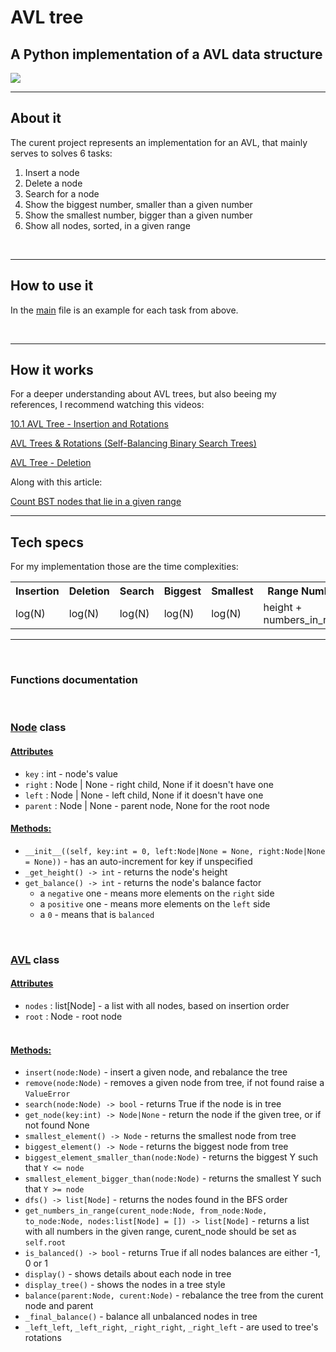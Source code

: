 <h1>AVL tree</h1>
<h2>A Python implementation of a AVL data structure</h2>
<img src='https://user-images.githubusercontent.com/65015373/233707201-65fa25a7-24ad-42ea-9f83-b713a689d401.png'>



<br>
<hr>
<h2>About it</h2>

<p>The curent project represents an implementation for an AVL, that mainly serves to solves 6 tasks:</p>

<ol>
    <li>Insert a node</li>
    <li>Delete a node</li>
    <li>Search for a node</li>
    <li>Show the biggest number, smaller than a given number</li>
    <li>Show the smallest number, bigger than a given number</li>
    <li>Show all nodes, sorted, in a given range</li>
</ol>

<br>
<hr>
<h2>How to use it</h2>

<p>In the <a href='https://github.com/w-i-l/avl-tree/blob/main/main.py'>main</a> file is an example for each task from above.</p>

<br>
<hr>
<h2>How it works</h2>

<p>For a deeper understanding about AVL trees, but also beeing my references, I recommend watching this videos:</p>

<a href='https://www.youtube.com/watch?v=jDM6_TnYIqE&ab_channel=AbdulBari'>10.1 AVL Tree - Insertion and Rotations</a>

<a href='https://www.youtube.com/watch?v=vRwi_UcZGjU&ab_channel=BackToBackSWE'>AVL Trees & Rotations (Self-Balancing Binary Search Trees)</a>

<a href='https://www.youtube.com/watch?v=kD_xn7mZ6v8&ab_channel=LalithaNatraj'>AVL Tree - Deletion</a> 

<p>Along with this article:</p><a href='https://www.geeksforgeeks.org/count-bst-nodes-that-are-in-a-given-range/'>Count BST nodes that lie in a given range</a>

<br>
<hr>
<h2>Tech specs</h2>


<p>For my implementation those are the time complexities:</p>
<table>
    <tr>
        <th>Insertion</th>
        <th>Deletion</th>
        <th>Search</th>
        <th>Biggest</th>
        <th>Smallest</th>
        <th>Range Numbers</th>
    </tr>
    <tr>
        <td>log(N)</td>
        <td>log(N)</td>
        <td>log(N)</td>
        <td>log(N)</td>
        <td>log(N)</td>
        <td>height + numbers_in_range</td>
    </tr>
</table>

<hr/>
<br/>

<h3>Functions documentation</h3>
<br/>

<b><h3><a href='https://github.com/w-i-l/avl-tree/blob/main/node.py'>Node</a> class</h3></b>
<u><h4>Attributes</h4></u>
<ul>
    <li><code>key</code> : int - node's value</li>
    <li><code>right</code> : Node | None - right child, None if it doesn't have one</li>
    <li><code>left</code> : Node | None - left child, None if it doesn't have one</li>
    <li><code>parent</code> : Node | None - parent node, None for the root node</li>

</ul>

<u><h4>Methods:</h4></u>
<ul>
    <li><code>__init__((self, key:int = 0, left:Node|None = None, right:Node|None = None))</code> - has an auto-increment for key if unspecified </li>
    <li><code>_get_height() -> int</code> - returns the node's height </li>
    <li><code>get_balance() -> int</code> - returns the node's balance factor
        <ul>
            <li>a <code>negative</code> one - means more elements on the <code>right</code> side</li>
            <li>a <code>positive</code> one - means more elements on the <code>left</code> side</li>
            <li>a <code>0</code> - means that is <code>balanced </code></li>
        </ul>
    </li>
</ul>

<br/>

<b><h3><a href='https://github.com/w-i-l/avl-tree/blob/main/avl.py'>AVL</a> class</h3></b>
<u><h4>Attributes</h4></u>
    <ul>
        <li><code>nodes</code> : list[Node] - a list with all nodes, based on insertion order</li>
        <li><code>root</code> : Node - root node</li>    
    </ul>
    
<u><h4>Methods:</h4></u>
<ul>
    <li><code>insert(node:Node)</code> - insert a given node, and rebalance the tree</li>
    <li><code>remove(node:Node)</code> - removes a given node from tree, if not found raise a <code>ValueError</code></li>
    <li><code>search(node:Node) -> bool</code> - returns True if the node is in tree</li>
    <li><code>get_node(key:int) -> Node|None</code> - return the node if the given tree, or if not found None</li>
    <li><code>smallest_element() -> Node</code> - returns the smallest node from tree</li>
    <li><code>biggest_element() -> Node</code> - returns the biggest node from tree</li>
    <li><code>biggest_element_smaller_than(node:Node)</code> - returns the biggest Y such that <code>Y <= node</code></li>
    <li><code>smallest_element_bigger_than(node:Node)</code> - returns the smallest Y such that <code>Y >= node</code></li>
    <li><code>dfs() -> list[Node]</code> - returns the nodes found in the BFS order</li>
    <li><code>get_numbers_in_range(curent_node:Node, from_node:Node, to_node:Node, nodes:list[Node] = []) -> list[Node]</code> - returns a list with
        all numbers in the given range, curent_node should be set as <code>self.root</code></li>
    <li><code>is_balanced() -> bool</code> - returns True if all nodes balances are either -1, 0 or 1</li>    </li>
    <li><code>display()</code> - shows details about each node in tree</li>
    <li><code>display_tree()</code> - shows the nodes in a tree style</li>
    <li><code>balance(parent:Node, curent:Node)</code> - rebalance the tree from the curent node and parent</li>
    <li><code>_final_balance()</code> - balance all unbalanced nodes in tree</li>
    <li><code>_left_left</code>, <code>_left_right</code>, <code>_right_right</code>, <code>_right_left</code> - are used to tree's rotations</li>
</ul>

